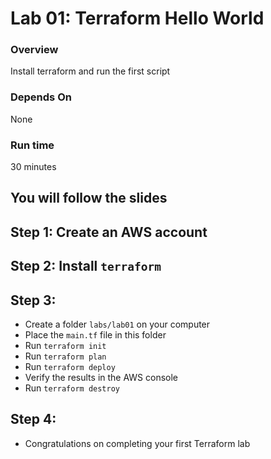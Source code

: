 # Lab 01: Terraform Hello World

### Overview
Install terraform and run the first script

### Depends On
None

### Run time
30 minutes

## You will follow the slides

## Step 1: Create an AWS account
## Step 2: Install `terraform`
## Step 3: 
* Create a folder `labs/lab01` on your computer
* Place the `main.tf` file in this folder
* Run `terraform init`
* Run `terraform plan`
* Run `terraform deploy`
* Verify the results in the AWS console
* Run `terraform destroy`
## Step 4:
* Congratulations on completing your first Terraform lab